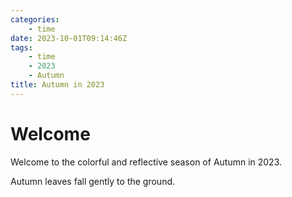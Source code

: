 ```yaml
---
categories:
    - time
date: 2023-10-01T09:14:46Z
tags:
    - time
    - 2023
    - Autumn
title: Autumn in 2023
---
```




# Welcome

Welcome to the colorful and reflective season of Autumn in 2023.

Autumn leaves fall gently to the ground.
